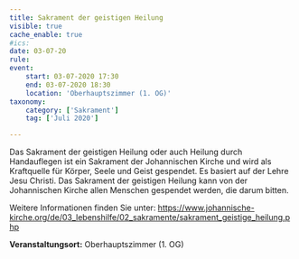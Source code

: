 ```yaml
---
title: Sakrament der geistigen Heilung
visible: true
cache_enable: true
#ics: 
date: 03-07-20
rule: 
event:
	start: 03-07-2020 17:30
	end: 03-07-2020 18:30
	location: 'Oberhauptszimmer (1. OG)'
taxonomy:
	category: ['Sakrament']
	tag: ['Juli 2020']

---
```

Das Sakrament der geistigen Heilung oder auch Heilung durch Handauflegen ist ein Sakrament der Johannischen Kirche und wird als Kraftquelle für Körper, Seele und Geist gespendet. Es basiert auf der Lehre Jesu Christi. Das Sakrament der geistigen Heilung kann von der Johannischen Kirche allen Menschen gespendet werden, die darum bitten.

Weitere Informationen finden Sie unter:
https://www.johannische-kirche.org/de/03_lebenshilfe/02_sakramente/sakrament_geistige_heilung.php



**Veranstaltungsort:** Oberhauptszimmer (1. OG)

